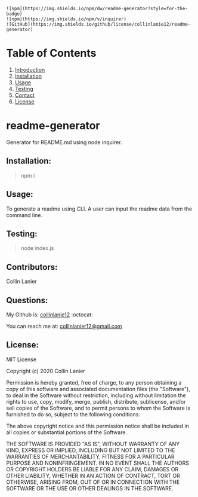 
    ![npm](https://img.shields.io/npm/dw/readme-generator?style=for-the-badge) 
    ![npm](https://img.shields.io/npm/v/inquirer) 
    ![GitHub](https://img.shields.io/github/license/collinlanie12/readme-generator)
# Table of Contents
1. [Introduction](#introduction)
2. [Installation](#install)
3. [Usage](#use)
4. [Testing](#test)
5. [Contact](#info)
6. [License](#license)

# readme-generator <a name="introduction"></a>
Generator for README.md using node inquirer.

## Installation: <a name="install"></a>

> npm i
## Usage: <a name="use"></a>

To generate a readme using CLI. A user can input the readme data from the command line.
## Testing: <a name="test"></a>

> node index.js
## Contributors: <a name="contributors"></a>

Collin Lanier
## Questions: <a name="info"></a>

My Github is: [collinlanie12](https://github.com/collinlanie12) :octocat:

You can reach me at:  collinlanier12@gmail.com
## License: <a name="license"></a>


        
MIT License

Copyright (c) 2020 Collin Lanier

Permission is hereby granted, free of charge, to any person obtaining a copy
of this software and associated documentation files (the "Software"), to deal
in the Software without restriction, including without limitation the rights
to use, copy, modify, merge, publish, distribute, sublicense, and/or sell
copies of the Software, and to permit persons to whom the Software is
furnished to do so, subject to the following conditions:

The above copyright notice and this permission notice shall be included in all
copies or substantial portions of the Software.

THE SOFTWARE IS PROVIDED "AS IS", WITHOUT WARRANTY OF ANY KIND, EXPRESS OR
IMPLIED, INCLUDING BUT NOT LIMITED TO THE WARRANTIES OF MERCHANTABILITY,
FITNESS FOR A PARTICULAR PURPOSE AND NONINFRINGEMENT. IN NO EVENT SHALL THE
AUTHORS OR COPYRIGHT HOLDERS BE LIABLE FOR ANY CLAIM, DAMAGES OR OTHER
LIABILITY, WHETHER IN AN ACTION OF CONTRACT, TORT OR OTHERWISE, ARISING FROM,
OUT OF OR IN CONNECTION WITH THE SOFTWARE OR THE USE OR OTHER DEALINGS IN THE
SOFTWARE.
        

    